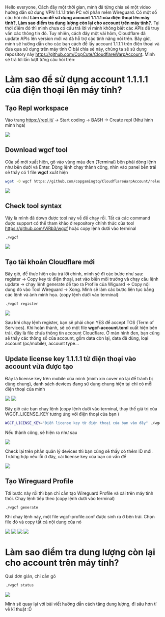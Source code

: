 Hello everyone,
Cách đây một thời gian, mình đã từng chia sẻ một video hướng dẫn sử dụng VPN 1.1.1.1 trên PC với phần mềm Wireguard. Có một số câu hỏi như **Làm sao để sử dụng account 1.1.1.1 của điện thoại lên máy tính?**, **Làm sao điểm tra dung lượng còn lại cho account trên máy tính?**. Tại thời điểm đó thì mình chưa có câu trả lời vì mình không biết các APIs để truy vấn các thông tin đó. Tuy nhiên, cách đây một vài hôm, Cloudflare đã update APIs lên version mới và đã hỗ trợ các tính năng nói trên. Bây giờ, mình sẽ hướng dẫn cho các bạn cách để lấy account 1.1.1.1 trên điện thoại và đưa qua sử dụng trên máy tính
Ở bài chia sẻ này, chúng ta sẽ sử dụng repository này https://github.com/CopCute/CloudflareWarpAccount. Mình sẽ trả lời lần lượt từng câu hỏi trên:

# Làm sao để sử dụng account 1.1.1.1 của điện thoại lên máy tính?

## Tạo Repl workspace 
Vào trang https://repl.it/ -> Start coding -> BASH -> Create repl (Như hình minh họa)

![](https://images.viblo.asia/2946e5ee-8e39-4435-8aa4-d8c978757f1d.png)

## Download wgcf tool
Cửa sổ mới xuất hiện, gõ vào vùng màu đen (Terminal) bên phải dòng lệnh như bên dưới và Enter. Dòng lệnh chạy thành công, nhìn vào panel bên trái sẽ thấy có 1 file **wgcf** xuất hiện
``` BASH
wget -O wgcf https://github.com/copgamingtq/CloudflareWarpAccount/releases/download/v1.0.5/wgcf_1.0.5_linux_386; chmod +x wgcf
```

![](https://images.viblo.asia/b6533d57-e994-45c4-8c6a-19781a7ce652.png)

## Check tool syntax
Vậy là mình đã down được tool này về để chạy rồi. Tất cả các command được support có thể tham khảo ở repository chính thức của tool https://github.com/ViRb3/wgcf hoặc copy lệnh dưới vào terminal
``` BASH
./wgcf
```
 
![](https://images.viblo.asia/0aaf17e5-d8d1-42c6-9724-6eb6b4858534.png)

## Tạo tài khoản Cloudflare mới
Bây giờ, để thực hiện câu trả lời chính, mình sẽ đi các bước như sau: register -> Copy key từ điện thoại, set vào biến môi trường và chạy câu lệnh update -> chạy lệnh generate để tạo ra Profile của Wiguard -> Copy nội dung đó vào Tool Wireguard -> Xong. Mình sẽ làm các bước liên tục bằng các lệnh và ảnh minh họa. (copy lệnh dưới vào terminal)
``` BASH
./wgcf register
```
 
![](https://images.viblo.asia/45579127-bb44-4396-b969-ec50dece9ebe.png)

Sau khi chạy lệnh register, bạn sẽ phải chọn YES để accept TOS (Term of Services). Khi hoàn thành, sẽ có một file **wgcf-account.toml** xuất hiện bên trái, đây là file chứa thông tin account Cloudflare. Ở màn hình đen, bạn cũng sẽ thấy các thông số của account, gồm data còn lại, data đã dùng, loại account (pc/mobile), account type...
## Update license key 1.1.1.1 từ điện thoại vào account vừa được tạo
Đây là license key trên mobile của mình (mình xin cover nó lại để tránh bị dùng chung), danh sách devices đang sử dụng chung hiện tại chỉ có mỗi điện thoại của mình

![](https://images.viblo.asia/50df956c-deb7-4930-a71d-df885dd002f5.jpg)
![](https://images.viblo.asia/4184d7a2-ad0b-4bc5-a7dc-c183ca0ea6e2.jpg)

Bây giờ các bạn chạy lệnh (copy lệnh dưới vào terminal, thay thế giá trị của WGCF_LICENSE_KEY tương ứng với điện thoại của bạn )
``` BASH
WGCF_LICENSE_KEY="Điền license key từ điện thoại của bạn vào đây" ./wgcf update
```
Nếu thành công, sẽ hiện ra như sau

![](https://images.viblo.asia/535ae2ba-2c3d-4435-9321-c8e86a30b1de.png)

Check lại trên phần quản lý devices thì bạn cũng sẽ thấy có thêm ID mới. Trường hợp nếu lỗi ở đây, cái license key của bạn có vấn đề

![](https://images.viblo.asia/f54ce0d2-31b6-4b85-acdf-9829c5eae107.jpg)

## Tạo Wireguard Profile
Tới bước này rồi thì bạn chỉ cần tạo Wireguard Profile và xài trên máy tính thôi. Chạy lệnh tiếp theo (copy lệnh dưới vào terminal)

``` BASH
./wgcf generate
```
Khi chạy lệnh này, một file wgcf-profile.conf được sinh ra ở bên trái. Chọn file đó và copy tất cả nội dung của nó

![](https://images.viblo.asia/a09d0472-3b24-4d07-a462-f72d7f4fae1a.png)
![](https://images.viblo.asia/175c910a-d926-4c09-9806-5c3149784fa3.png)
![](https://images.viblo.asia/cb3c3221-2894-4890-bdc8-83c5c8494c0c.png)
![](https://images.viblo.asia/f6ba4b4d-eb24-4989-b0cb-aa83b6e10d88.png)

# Làm sao điểm tra dung lượng còn lại cho account trên máy tính?
Quá đơn giản, chỉ cần gõ 
``` BASH
./wgcf status
```

![](https://images.viblo.asia/1b661938-9050-417c-a0b1-626f97dd1a12.png)

Mình sẽ quay lại với bài viết hướng dẫn cách tăng dung lượng, đi sâu hơn tí về kĩ thuật :D
